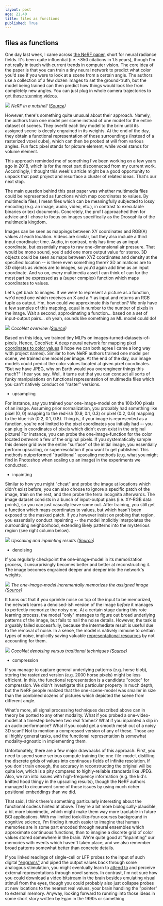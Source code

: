 ```yaml
---
layout: post
age: 21.40
title: files as functions
published: True
---
```


## files as functions

One day last week, I came across [the NeRF paper](https://arxiv.org/abs/2003.08934), short for neural radiance fields. It's been quite influential (i.e. ~850 citations in 1.5 years), though I'm not really in touch with current trends in computer vision. The core idea of the paper is that you can train a tiny neural network to predict what color you'd see if you were to look at a scene from a certain angle. The authors use a collection of a few dozen images to set the ground-truth, but the model being trained can then predict how things would look like from completely new angles. You can just plug in whole camera trajectories to get [those stunning videos](https://www.youtube.com/watch?v=JuH79E8rdKc).

![](/assets/img/nerf_nutshell.png)
_NeRF in a nutshell ([Source](https://arxiv.org/pdf/2003.08934.pdf))_

However, there's something quite unusual about their approach. Namely, the authors train one model per scene instead of one model for the entire dataset of scenes. They overfit each tiny model to the brim until its assigned scene is deeply engrained in its weights. At the end of the day, they obtain a functional representation of those surroundings (instead of a rasterized voxel cube), which can then be probed at will from various angles. Fun fact: pixel stands for picture element, while voxel stands for volume element.

This approach reminded me of something I've been working on a few years ago in 2018, which is for the most part disconnected from my current work. Accordingly, I thought this week's article might be a good opportunity to unpack that past project and resurface a cluster of related ideas. That's our next stop.

The main question behind this past paper was whether multimedia files could be represented as functions which map coordinates to values. By multimedia files, I mean files which can be meaningfully subjected to lossy encoding (e.g. an image, audio, video, etc.), in contrast to executable binaries or text documents. Concretely, the prof I approached then for advice and I chose to focus on images specifically as the Drosophila of the multimedia kingdom.

Images can be seen as mappings between XY coordinates and RGB(A) values at each location. Videos are similar, but they also include a third input coordinate: time. Audio, in contrast, only has time as an input coordinate, but essentially maps to raw one-dimensional air pressure. That would be mono sound, you'd add one more output value for stereo. 3D objects could be seen as maps between XYZ coordinates and density at the specified location -- is there even something there? 3D animations are to 3D objects as videos are to images, so you'd again add time as an input coordinate. And so on, every multimedia asset I can think of can for the most part be expressed as a (super complex) function which maps coordinates to values.

Let's get back to images. If we were to represent a picture as a function, we'd need one which receives an X and a Y as input and returns an RGB tuple as output. Hm, how could we approximate this function? We only have a few samples of this mapping, equal in number to the number of pixels in the image. Wait a second, approximating a function... based on a set of input-output pairs... oh yeah, sounds like something an ML model could do!

![](/assets/img/coconet_overview.png)
_CocoNet overview ([Source](https://arxiv.org/abs/1805.11357))_

Based on this idea, we trained tiny MLPs on images-turned-datasets-of-pixels. Hence, [CocoNet: A deep neural network for mapping pixel coordinates to color values](https://arxiv.org/abs/1805.11357) (I hope we can both agree I came a long way with project names). Similar to how NeRF authors trained one model per scene, we trained one model per image. At the end of the day, our image models could predict the color values located at given pixel coordinates. "But we have JPEG, why on Earth would you overengineer things this much?" I hear you say. Well, it turns out that you can conduct all sorts of funky manipulations on functional representation of multimedia files which you can't natively conduct on "raster" versions.

- upsampling

For instance, say you trained your one-image-model on the 100x100 pixels of an image. Assuming prior normalization, you probably had something like pixel (0, 0) mapping to the red-ish (0.9, 0.1, 0.3) or pixel (0.2, 0.6) mapping to the blue-ish (0.2, 0.1, 0.8). Thing is, if your image is represented as a function, you're not limited to the pixel coordinates you initially had -- you can plug in coordinates of pixels which didn't even exist in the original picture! For instance, you can probe the one-image-function for the color located _between_ a few of the original pixels. If you systematically sample this denser grid over the entire "surface" of the initial image, you essentially perform upscaling, or superresolution if you want to get published. This methods outperformed "traditional" upscaling methods (e.g. what you might find in Photoshop when scaling up an image) in the experiments we conducted.

- inpainting

Similar to how you might "cheat" and probe the image at locations which didn't exist before, you can also choose to ignore a specific patch of the image, train on the rest, and then probe the terra incognita afterwards. The image dataset consists in a bunch of input-output pairs (i.e. XY-RGB data points), so you can just casually leave some out. After training, you still get a function which maps coordinates to values, but which hasn't been exposed to the masked patch. If you however insist on probing that region, you essentially conduct inpainting -- the model implicitly interpolates the surrounding neighborhood, extending likely patterns into the mysterious region (see right column below).

![](/assets/img/coconet_sampling.png)
_Upscaling and inpainting results ([Source](https://arxiv.org/pdf/1805.11357.pdf))_

- denoising

If you regularly checkpoint the one-image-model in its memorization process, it unsurprisingly becomes better and better at reconstructing it. The image becomes engrained deeper and deeper into the network's weights.

![](/assets/img/coconet_memorization.png)
_The one-image-model incrementally memorizes the assigned image ([Source](https://arxiv.org/pdf/1805.11357.pdf))_

It turns out that if you sprinkle noise on top of the input to be memorized, the network learns a denoised-ish version of the image _before_ it manages to perfectly memorize the noisy one. At a certain stage during this rote learning process, the model "only" manages to figure out broad underlying patterns of the image, but fails to nail the noise details. However, the task is arguably failed successfully, because the intermediate result is useful due to the removal of noise. In a sense, the model is natively immune to certain types of noise, implicitly saving valuable [representational resources](/reflections/representational-resources) by not accounting for them.

![](/assets/img/coconet_denoising.png)
_CocoNet denoising versus traditional techniques ([Source](https://arxiv.org/pdf/1805.11357.pdf))_

- compression

If you manage to capture general underlying patterns (e.g. horse blob), storing the rasterized version (e.g. 2000 horse pixels) might be less efficient. In this, the functional representation is a candidate "codec" for compression. We didn't investigate this particular property in much depth, but the NeRF people realized that the one-scene-model was smaller in size than the combined dozens of pictures which depicted the scene from different angle.

What's more, all signal processing techniques described above can in theory be ported to any other modality. What if you probed a one-video-model at a timestep between two real frames? What if you inpainted a slip in an audio performance? What if you could get a smooth mesh out of a noisy 3D scan? Not to mention a compressed version of any of these. Those are all highly general tasks, and the functional representation is somewhat modality-agnostic in implementing them.

Unfortunately, there are a few major drawbacks of this approach. First, you need to spend some serious compute training the one-file-model, distilling the discrete grids of values into continuous fields of infinite resolution. If you don't train enough, the accuracy in reconstructing the original will be quite low, which is a pity compared to highly-reliable standards like JPEG. Also, we ran into issues with high-frequency information (e.g. the kid's knitted hood thingy in the upscaling results), though the NeRF authors managed to circumvent some of those issues by using much richer positional embeddings than we did.

That said, I think there's something particularly interesting about the functional codecs hinted at above. They're a bit more biologically-plausible, a bit more biomimetic, which might make them way more tractable in future BCI applications. With my limited took-like-four-courses background in cognitive science, I'm finding it much easier to imagine that human memories are in some part encoded through neural ensembles which approximate continuous functions, than to imagine a discrete grid of color values stored somewhere in the brain. We're quite good at "inpainting" our memories with events which haven't taken place, and we also remember broad patterns somewhat better than concrete details.

If you linked readings of single-cell or LFP probes to the input of such digital ["engrams"](<https://en.wikipedia.org/wiki/Engram_(neuropsychology)>) and piped the output values back through some analogous stimulation, you might eventually learn to [attend to](/thoughtware/cybersalience) and perceive external representations through novel senses. In contrast, I'm not sure how you could download a video bitstream in the brain besides emulating visual stimuli from the eyes, though you could probably also just collapse probes at new locations to the nearest real values, your brain handling the "pointer" to external memory. Anyway, looking forward to running into those ideas in some short story written by Egan in the 1990s or something.
